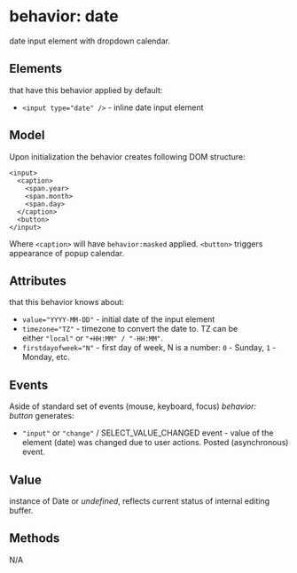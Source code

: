 # behavior: date

date input element with dropdown calendar.

## Elements

that have this behavior applied by default:

* `<input type="date" />` - inline date input element

## Model

Upon initialization the behavior creates following DOM structure:

```
<input>
  <caption>
    <span.year>
    <span.month>
    <span.day>
  </caption>
  <button>
</input>

```

Where `<caption>` will have `behavior:masked` applied. `<button>` triggers appearance of popup calendar.

## Attributes

that this behavior knows about:

* `value="YYYY-MM-DD"` - initial date of the input element
* `timezone="TZ"` - timezone to convert the date to. TZ can be either `"local"` or `"+HH:MM" / "-HH:MM"`.
* `firstdayofweek="N"` - first day of week, N is a number: `0` - Sunday, `1` - Monday, etc.

## Events

Aside of standard set of events (mouse, keyboard, focus) *behavior: button* generates:

* `"input"` or `"change"` / SELECT\_VALUE\_CHANGED event - value of the element (date) was changed due to user actions. Posted (asynchronous) event.

## Value

instance of Date or *undefined*, reflects current status of internal editing buffer.

## Methods

N/A